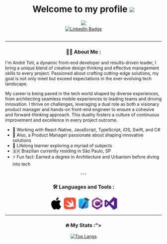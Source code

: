 

<div id="header" align="center">
  <h1>
  Welcome to my profile
  <img src="https://media.giphy.com/media/hvRJCLFzcasrR4ia7z/giphy.gif" width="30px"/>
</h1>
  <img src="https://media.giphy.com/media/c5LfZJAwLQxXNKsJ9J/giphy.gif" width="100"/>

  <div id="badges">
    <a href="https://www.linkedin.com/in/andre-toti/">
      <img src="https://img.shields.io/badge/LinkedIn-blue?style=for-the-badge&logo=linkedin&logoColor=white" alt="LinkedIn Badge"/>
    </a>
  </div>

<img src="https://komarev.com/ghpvc/?username=detoti&style=flat-square&color=blue" alt=""/>

  ---

### :technologist: About Me :
  <div id="aboutMe" align="left">
  I'm André Toti, a dynamic front-end developer and results-driven leader, I bring a unique blend of creative design thinking and effective management skills to every project. Passioned about crafting cutting-edge solutions, my goal is not only meet but exceed expectations in the ever-evolving tech landscape.

My career is being paved in the tech world shaped by diverse experiences, from architecting seamless mobile experiences to leading teams and driving innovation. I thrive on challenges, leveraging a dual role as both a visionary product manager and hands-on front-end engineer to ensure a cohesive and forward-thinking approach. This duality fosters a culture of continuous improvement and excellence in every project outcome.

- 🔭 Working with React-Native, JavaScript, TypeScript, iOS, Swift, and C#
- 🚀 Also, a Product Manager passionate about shaping innovative solutions
- 🌱 Lifelong learner exploring a myriad of subjects
- 🇧🇷 Brazilian currently residing in São Paulo, SP
- ⚡ Fun fact: Earned a degree in Architecture and Urbanism before diving into tech
  </div>
  ---

### :hammer_and_wrench: Languages and Tools :
  <div id="languagesTools">
    <img src="https://github.com/devicons/devicon/blob/master/icons/apple/apple-original.svg" title="Apple" alt="Apple" width="40" height="40"/>
    <img src="https://github.com/devicons/devicon/blob/master/icons/swift/swift-original.svg" title="Swift" alt="Swift" width="40" height="40"/>
    <img src="https://github.com/devicons/devicon/blob/master/icons/xcode/xcode-original.svg" title="Xcode" alt="Xcode" width="40" height="40"/>
    <img src="https://github.com/devicons/devicon/blob/master/icons/csharp/csharp-original.svg" title="C#" alt="C#" width="40" height="40"/>
    <img src="https://github.com/devicons/devicon/blob/master/icons/visualstudio/visualstudio-plain.svg" title="Visual Studio" alt="Visual Studio" width="40" height="40"/>

    
    
  </div>
  
  ---

### :fire: My Stats :">
  [![Top Langs](https://github-readme-stats.vercel.app/api/top-langs/?username=detoti&layout=compact)](https://github.com/detoti)

</div>



